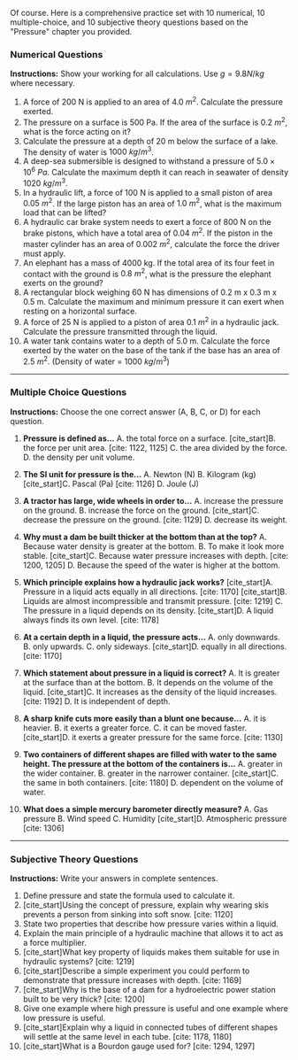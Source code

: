 Of course. Here is a comprehensive practice set with 10 numerical, 10 multiple-choice, and 10 subjective theory questions based on the "Pressure" chapter you provided.

### **Numerical Questions**

**Instructions:** Show your working for all calculations. Use $g = 9.8 N/kg$ where necessary.

1.  A force of 200 N is applied to an area of $4.0~m^2$. Calculate the pressure exerted.
2.  The pressure on a surface is 500 Pa. If the area of the surface is $0.2~m^2$, what is the force acting on it?
3.  Calculate the pressure at a depth of 20 m below the surface of a lake. The density of water is $1000~kg/m^3$.
4.  A deep-sea submersible is designed to withstand a pressure of $5.0 \times 10^6~Pa$. Calculate the maximum depth it can reach in seawater of density $1020~kg/m^3$.
5.  In a hydraulic lift, a force of 100 N is applied to a small piston of area $0.05~m^2$. If the large piston has an area of $1.0~m^2$, what is the maximum load that can be lifted?
6.  A hydraulic car brake system needs to exert a force of 800 N on the brake pistons, which have a total area of $0.04~m^2$. If the piston in the master cylinder has an area of $0.002~m^2$, calculate the force the driver must apply.
7.  An elephant has a mass of 4000 kg. If the total area of its four feet in contact with the ground is $0.8~m^2$, what is the pressure the elephant exerts on the ground?
8.  A rectangular block weighing 60 N has dimensions of 0.2 m x 0.3 m x 0.5 m. Calculate the maximum and minimum pressure it can exert when resting on a horizontal surface.
9.  A force of 25 N is applied to a piston of area $0.1~m^2$ in a hydraulic jack. Calculate the pressure transmitted through the liquid.
10. A water tank contains water to a depth of 5.0 m. Calculate the force exerted by the water on the base of the tank if the base has an area of $2.5~m^2$. (Density of water = $1000~kg/m^3$)

***
### **Multiple Choice Questions**

**Instructions:** Choose the one correct answer (A, B, C, or D) for each question.

1.  **Pressure is defined as...**
    A. the total force on a surface.
    [cite_start]B. the force per unit area. [cite: 1122, 1125]
    C. the area divided by the force.
    D. the density per unit volume.

2.  **The SI unit for pressure is the...**
    A. Newton (N)
    B. Kilogram (kg)
    [cite_start]C. Pascal (Pa) [cite: 1126]
    D. Joule (J)

3.  **A tractor has large, wide wheels in order to...**
    A. increase the pressure on the ground.
    B. increase the force on the ground.
    [cite_start]C. decrease the pressure on the ground. [cite: 1129]
    D. decrease its weight.

4.  **Why must a dam be built thicker at the bottom than at the top?**
    A. Because water density is greater at the bottom.
    B. To make it look more stable.
    [cite_start]C. Because water pressure increases with depth. [cite: 1200, 1205]
    D. Because the speed of the water is higher at the bottom.

5.  **Which principle explains how a hydraulic jack works?**
    [cite_start]A. Pressure in a liquid acts equally in all directions. [cite: 1170]
    [cite_start]B. Liquids are almost incompressible and transmit pressure. [cite: 1219]
    C. The pressure in a liquid depends on its density.
    [cite_start]D. A liquid always finds its own level. [cite: 1178]

6.  **At a certain depth in a liquid, the pressure acts...**
    A. only downwards.
    B. only upwards.
    C. only sideways.
    [cite_start]D. equally in all directions. [cite: 1170]

7.  **Which statement about pressure in a liquid is correct?**
    A. It is greater at the surface than at the bottom.
    B. It depends on the volume of the liquid.
    [cite_start]C. It increases as the density of the liquid increases. [cite: 1192]
    D. It is independent of depth.

8.  **A sharp knife cuts more easily than a blunt one because...**
    A. it is heavier.
    B. it exerts a greater force.
    C. it can be moved faster.
    [cite_start]D. it exerts a greater pressure for the same force. [cite: 1130]

9.  **Two containers of different shapes are filled with water to the same height. The pressure at the bottom of the containers is...**
    A. greater in the wider container.
    B. greater in the narrower container.
    [cite_start]C. the same in both containers. [cite: 1180]
    D. dependent on the volume of water.

10. **What does a simple mercury barometer directly measure?**
    A. Gas pressure
    B. Wind speed
    C. Humidity
    [cite_start]D. Atmospheric pressure [cite: 1306]

***
### **Subjective Theory Questions**

**Instructions:** Write your answers in complete sentences.

1.  Define pressure and state the formula used to calculate it.
2.  [cite_start]Using the concept of pressure, explain why wearing skis prevents a person from sinking into soft snow. [cite: 1120]
3.  State two properties that describe how pressure varies within a liquid.
4.  Explain the main principle of a hydraulic machine that allows it to act as a force multiplier.
5.  [cite_start]What key property of liquids makes them suitable for use in hydraulic systems? [cite: 1219]
6.  [cite_start]Describe a simple experiment you could perform to demonstrate that pressure increases with depth. [cite: 1169]
7.  [cite_start]Why is the base of a dam for a hydroelectric power station built to be very thick? [cite: 1200]
8.  Give one example where high pressure is useful and one example where low pressure is useful.
9.  [cite_start]Explain why a liquid in connected tubes of different shapes will settle at the same level in each tube. [cite: 1178, 1180]
10. [cite_start]What is a Bourdon gauge used for? [cite: 1294, 1297]